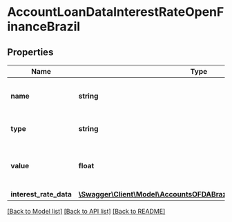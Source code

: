 # AccountLoanDataInterestRateOpenFinanceBrazil

## Properties
Name | Type | Description | Notes
------------ | ------------- | ------------- | -------------
**name** | **string** | The name of the type of interest rate applied to the loan.  **Note:** For OFDA Brazil, we recommend you use the &#x60;interest_date_data.tax_type&#x60; parameter. | 
**type** | **string** | The period that the interest is applied to the loan.  &gt; **Non-nullable:** A value must be returned by Brazil&#x27;s open finance network. | 
**value** | **float** | The interest rate (in percent or currency value).  **Note:** For OFDA Brazil, we recommend you use the &#x60;interest_date_data.pre_fixed_rate&#x60; and &#x60;interest_date_data.post_fixed_rate&#x60;parameter. | 
**interest_rate_data** | [**\Swagger\Client\Model\AccountsOFDABrazilLoanDataInterestRateData**](AccountsOFDABrazilLoanDataInterestRateData.md) |  | 

[[Back to Model list]](../../README.md#documentation-for-models) [[Back to API list]](../../README.md#documentation-for-api-endpoints) [[Back to README]](../../README.md)

